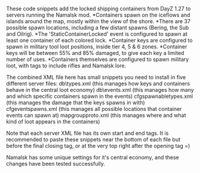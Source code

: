 These code snippets add the locked shipping containers from DayZ 1.27 to servers running the Namalsk mod.
	*Containers spawn on the iceflows and islands around the map, mostly within the view of the shore.
	*There are 37 possible spawn locations, including a few distant spawns (Bering, the Sub and Oilrig).
	*The 'StaticContainerLocked' event is configured to spawn at least one container of each colored lock. 
	*Container keys are configured to spawn in military tool loot positions, inside tier 4, 5 & 6 zones.
	*Container keys will be between 55% and 85% damaged, to give each key a limited number of uses.
	*Containers themselves are configured to spawn military loot, with tags to include rifles and Namalsk lore.
		
The combined XML file here has small snippets you need to install in five different server files:
	db\types.xml    (this manages how keys and containers behave in the central loot economy)
	db\events.xml   (this manages how many and which specific containers spawn in the events)
	cfgspawnabletypes.xml    (this manages the damage that the keys spawns in with)
	cfgeventspawns.xml    (this manages all possible locations that container events can spawn at)
	mapgroupproto.xml    (this manages where and what kind of loot appears in the containers)

Note that each server XML file has its own start and end tags. It is recommended to paste these snippets near the bottom of each file but before the final closing tag, or at the very top right after the opening tag =)

Namalsk has some unique settings for it's central economy, and these changes have been tested successfully.
